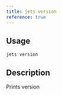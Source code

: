 ```yaml
---
title: jets version
reference: true
---
```


## Usage

    jets version

## Description

Prints version



